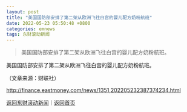 ```yaml
---
layout: post
title: "美国国防部安排了第二架从欧洲飞往白宫的婴儿配方奶粉航班"
date: 2022-05-23 05:50:48 +0800
categories: emnews
tags: 东财滚动新闻
---
```

> 美国国防部安排了第二架从欧洲飞往白宫的婴儿配方奶粉航班。

<p>美国国防部安排了第二架从欧洲飞往白宫的婴儿配方奶粉航班。</p><p class="em_media">（文章来源：财联社）</p>

<http://finance.eastmoney.com/news/1351,202205232387374234.html>

[返回东财滚动新闻](//finews.withounder.com/emnews/)｜[返回首页](//finews.withounder.com/)